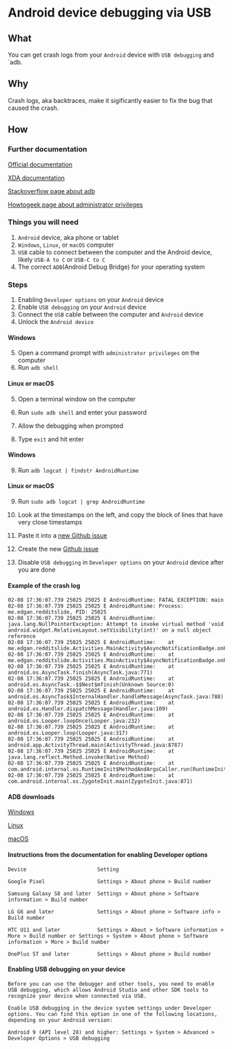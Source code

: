 # Android device debugging via USB

## What
You can get crash logs from your `Android` device with `USB debugging` and `adb.

## Why
Crash logs, aka backtraces, make it sigificantly easier to fix the bug that caused the crash.

## How
### Further documentation
[Official documentation](https://developer.android.com/studio/debug/dev-options) 

[XDA documentation](https://www.xda-developers.com/install-adb-windows-macos-linux/)

[Stackoverflow page about adb](https://stackoverflow.com/questions/6854127/filter-logcat-to-get-only-the-messages-from-my-application-in-android)

[Howtogeek page about administrator privileges](https://www.howtogeek.com/194041/how-to-open-the-command-prompt-as-administrator-in-windows-10/)

### Things you will need
1. `Android` device, aka phone or tablet
2. `Windows`, `Linux`, or `macOS` computer
3. `USB` cable to connect between the computer and the Android device, likely `USB-A to C` or `USB-C to C`
4. The correct `ADB`(Android Debug Bridge) for your operating system

### Steps
1. Enabling `Developer options` on your `Android` device
2. Enable `USB debugging` on your `Android` device
3. Connect the `USB` cable between the computer and `Android` device
4. Unlock the `Android device`

#### Windows
5. Open a command prompt with `administrator privileges` on the computer
6. Run `adb shell`

#### Linux or macOS
5. Open a terminal window on the computer
6. Run `sudo adb shell` and enter your password

7. Allow the debugging when prompted
8. Type `exit` and hit enter

#### Windows                                                                     
9. Run `adb logcat | findstr AndroidRuntime`                                     
                                                                                 
#### Linux or macOS                                                              
9. Run `sudo adb logcat | grep AndroidRuntime`

8. Look at the timestamps on the left, and copy the block of lines that have very close timestamps
9. Paste it into a [new Github issue](https://github.com/edgan/Slide/issues/new?template=Blank+issue)
10. Create the new [Github issue](https://github.com/edgan/Slide/issues)
11. Disable `USB debugging` in `Developer options` on your `Android` device after you are done

#### Example of the crash log
```
02-08 17:36:07.739 25025 25025 E AndroidRuntime: FATAL EXCEPTION: main
02-08 17:36:07.739 25025 25025 E AndroidRuntime: Process: me.edgan.redditslide, PID: 25025
02-08 17:36:07.739 25025 25025 E AndroidRuntime: java.lang.NullPointerException: Attempt to invoke virtual method 'void android.widget.RelativeLayout.setVisibility(int)' on a null object reference
02-08 17:36:07.739 25025 25025 E AndroidRuntime: 	at me.edgan.redditslide.Activities.MainActivity$AsyncNotificationBadge.onPostExecute(MainActivity.java:5145)
02-08 17:36:07.739 25025 25025 E AndroidRuntime: 	at me.edgan.redditslide.Activities.MainActivity$AsyncNotificationBadge.onPostExecute(MainActivity.java:5071)
02-08 17:36:07.739 25025 25025 E AndroidRuntime: 	at android.os.AsyncTask.finish(AsyncTask.java:771)
02-08 17:36:07.739 25025 25025 E AndroidRuntime: 	at android.os.AsyncTask.-$$Nest$mfinish(Unknown Source:0)
02-08 17:36:07.739 25025 25025 E AndroidRuntime: 	at android.os.AsyncTask$InternalHandler.handleMessage(AsyncTask.java:788)
02-08 17:36:07.739 25025 25025 E AndroidRuntime: 	at android.os.Handler.dispatchMessage(Handler.java:109)
02-08 17:36:07.739 25025 25025 E AndroidRuntime: 	at android.os.Looper.loopOnce(Looper.java:232)
02-08 17:36:07.739 25025 25025 E AndroidRuntime: 	at android.os.Looper.loop(Looper.java:317)
02-08 17:36:07.739 25025 25025 E AndroidRuntime: 	at android.app.ActivityThread.main(ActivityThread.java:8787)
02-08 17:36:07.739 25025 25025 E AndroidRuntime: 	at java.lang.reflect.Method.invoke(Native Method)
02-08 17:36:07.739 25025 25025 E AndroidRuntime: 	at com.android.internal.os.RuntimeInit$MethodAndArgsCaller.run(RuntimeInit.java:591)
02-08 17:36:07.739 25025 25025 E AndroidRuntime: 	at com.android.internal.os.ZygoteInit.main(ZygoteInit.java:871)
```

#### ADB downloads
[Windows](https://dl.google.com/android/repository/platform-tools-latest-windows.zip)

[Linux](https://dl.google.com/android/repository/platform-tools-latest-linux.zip)

[macOS](https://dl.google.com/android/repository/platform-tools-latest-darwin.zip)


#### Instructions from the documentation for enabling Developer options
```
Device                       Setting

Google Pixel                 Settings > About phone > Build number

Samsung Galaxy S8 and later  Settings > About phone > Software information > Build number

LG G6 and later              Settings > About phone > Software info > Build number

HTC U11 and later            Settings > About > Software information > More > Build number or Settings > System > About phone > Software information > More > Build number

OnePlus 5T and later         Settings > About phone > Build number
```

#### Enabling USB debugging on your device
```
Before you can use the debugger and other tools, you need to enable USB debugging, which allows Android Studio and other SDK tools to recognize your device when connected via USB.

Enable USB debugging in the device system settings under Developer options. You can find this option in one of the following locations, depending on your Android version:

Android 9 (API level 28) and higher: Settings > System > Advanced > Developer Options > USB debugging
```
